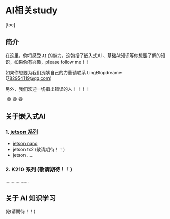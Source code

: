# AI相关study

[toc]

## 简介

在这里，你将感受 `AI` 的魅力，这包括了嵌入式AI 、基础AI知识等你想要了解的知识，如果你有兴趣，please follow me！！

如果你想要为我们贡献自己的力量请联系 LingBlopdreame (782954119@qq.com)   

另外，我们欢迎一切指出错误的人！！！！     

​    :smile: :smile: :smile: 

## 关于嵌入式AI

### 1. [jetson 系列]()

- [jetson nano]()    
- jetson tx2 (敬请期待！！)
- jetson …..

### 2. K210 系列 (敬请期待！！)

………………



## 关于 AI 知识学习

(敬请期待！！)